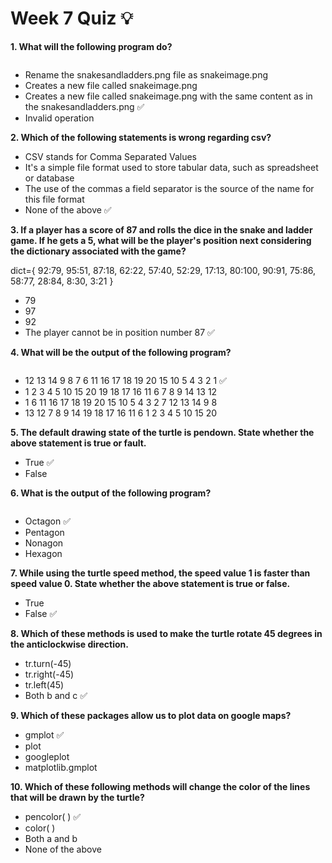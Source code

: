 # Week 7 Quiz 💡

**1. What will the following program do?**

<img src="https://storage.googleapis.com/swayam-node1-production.appspot.com/assets/img/noc21_cs75/1.png" alt="">

- Rename the snakesandladders.png file as snakeimage.png
- Creates a new file called snakeimage.png
- Creates a new file called snakeimage.png with the same content as in the snakesandladders.png  ✅
- Invalid operation

**2. Which of the following statements is wrong regarding csv?**

- CSV stands for Comma Separated Values
- It's a simple file format used to store tabular data, such as spreadsheet or database
- The use of the commas a field separator is the source of the name for this file format
- None of the above  ✅

**3. If a player has a score of 87 and rolls the dice in the snake and ladder game. If he gets a 5, what will be the player's position next considering the dictionary associated with the game?**

dict={
   92:79,
   95:51,
   87:18,
   62:22,
   57:40,
   52:29,
   17:13,
   80:100,
   90:91,
   75:86,
   58:77,
   28:84,
   8:30,
   3:21
}
- 79
- 97
- 92
- The player cannot be in position number 87  ✅

**4. What will be the output of the following program?**

<img src="https://storage.googleapis.com/swayam-node1-production.appspot.com/assets/img/noc21_cs75/2.png" alt="">

- 12 13 14 9 8 7 6 11 16 17 18 19 20 15 10 5 4 3 2 1  ✅
- 1 2 3 4 5 10 15 20 19 18 17 16 11 6 7 8 9 14 13 12
- 1 6 11 16 17 18 19 20 15 10 5 4 3 2 7 12 13 14 9 8
- 13 12 7 8 9 14 19 18 17 16 11 6 1 2 3 4 5 10 15 20

**5. The default drawing state of the turtle is pendown. State whether the above statement is true or fault.**

- True  ✅
- False

**6. What is the output of the following program?**

<img src="https://storage.googleapis.com/swayam-node1-production.appspot.com/assets/img/noc21_cs75/3.png" alt="">

- Octagon  ✅
- Pentagon
- Nonagon
- Hexagon

**7. While using the turtle speed method, the speed value 1 is faster than speed value 0. State whether the above statement is true or false.**

- True
- False  ✅

**8. Which of these methods is used to make the turtle rotate 45 degrees in the anticlockwise direction.**

- tr.turn(-45)
- tr.right(-45)
- tr.left(45)
- Both b and c  ✅

**9. Which of these packages allow us to plot data on google maps?**

- gmplot  ✅
- plot
- googleplot
- matplotlib.gmplot

**10. Which of these following methods will change the color of the lines that will be drawn by the turtle?**

- pencolor( )  ✅
- color( )
- Both a and b
- None of the above
